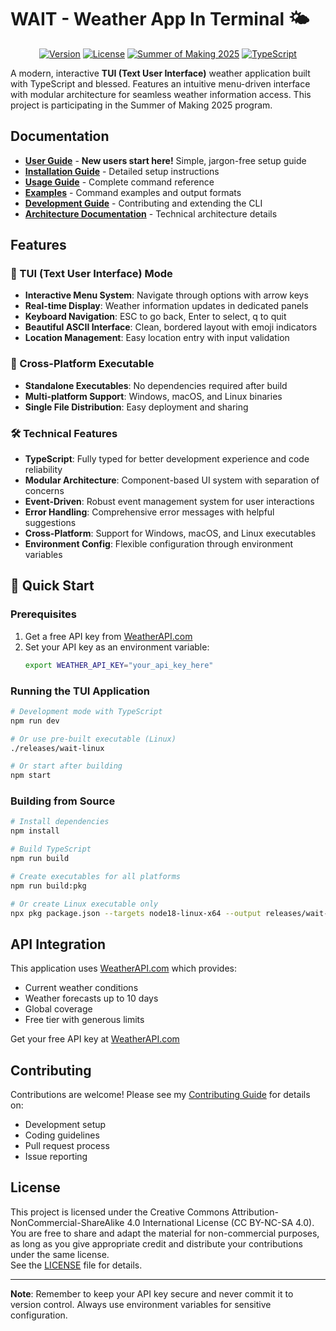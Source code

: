 # WAIT - Weather App In Terminal 🌤️

<div align="center">

[![Version](https://img.shields.io/badge/Version-1.0.0-blue.svg)](https://github.com/KaitoJD/wait/releases)
[![License](https://img.shields.io/badge/License-CC%20BY--NC--SA%204.0-green.svg)](./LICENSE)
[![Summer of Making 2025](https://img.shields.io/badge/Summer%20of%20Making-2025-ff6b35.svg)](https://summerofmaking.com/)
[![TypeScript](https://img.shields.io/badge/TypeScript-5.0+-blue.svg)](https://www.typescriptlang.org/)

</div>

A modern, interactive **TUI (Text User Interface)** weather application built with TypeScript and blessed. Features an intuitive menu-driven interface with modular architecture for seamless weather information access. This project is participating in the Summer of Making 2025 program.

## Documentation

- **[User Guide](docs/USER_GUIDE.md)** - **New users start here!** Simple, jargon-free setup guide
- **[Installation Guide](docs/INSTALLATION.md)** - Detailed setup instructions
- **[Usage Guide](docs/USAGE.md)** - Complete command reference
- **[Examples](docs/EXAMPLES.md)** - Command examples and output formats
- **[Development Guide](docs/DEVELOPMENT.md)** - Contributing and extending the CLI
- **[Architecture Documentation](docs/ARCHITECTURE.md)** - Technical architecture details

## Features

### 🎯 TUI (Text User Interface) Mode
- **Interactive Menu System**: Navigate through options with arrow keys
- **Real-time Display**: Weather information updates in dedicated panels  
- **Keyboard Navigation**: ESC to go back, Enter to select, q to quit
- **Beautiful ASCII Interface**: Clean, bordered layout with emoji indicators
- **Location Management**: Easy location entry with input validation

### 🚀 Cross-Platform Executable
- **Standalone Executables**: No dependencies required after build
- **Multi-platform Support**: Windows, macOS, and Linux binaries
- **Single File Distribution**: Easy deployment and sharing

### 🛠️ Technical Features
- **TypeScript**: Fully typed for better development experience and code reliability
- **Modular Architecture**: Component-based UI system with separation of concerns
- **Event-Driven**: Robust event management system for user interactions
- **Error Handling**: Comprehensive error messages with helpful suggestions
- **Cross-Platform**: Support for Windows, macOS, and Linux executables
- **Environment Config**: Flexible configuration through environment variables

## 🚀 Quick Start

### Prerequisites
1. Get a free API key from [WeatherAPI.com](https://www.weatherapi.com/)
2. Set your API key as an environment variable:
   ```bash
   export WEATHER_API_KEY="your_api_key_here"
   ```

### Running the TUI Application
```bash
# Development mode with TypeScript
npm run dev

# Or use pre-built executable (Linux)
./releases/wait-linux

# Or start after building
npm start
```

### Building from Source
```bash
# Install dependencies
npm install

# Build TypeScript
npm run build

# Create executables for all platforms
npm run build:pkg

# Or create Linux executable only
npx pkg package.json --targets node18-linux-x64 --output releases/wait-linux
```

## API Integration

This application uses [WeatherAPI.com](https://www.weatherapi.com/) which provides:
- Current weather conditions
- Weather forecasts up to 10 days
- Global coverage
- Free tier with generous limits

Get your free API key at [WeatherAPI.com](https://www.weatherapi.com/)

## Contributing

Contributions are welcome! Please see my [Contributing Guide](docs/CONTRIBUTING.md) for details on:
- Development setup
- Coding guidelines  
- Pull request process
- Issue reporting

## License

This project is licensed under the Creative Commons Attribution-NonCommercial-ShareAlike 4.0 International License (CC BY-NC-SA 4.0).  
You are free to share and adapt the material for non-commercial purposes, as long as you give appropriate credit and distribute your contributions under the same license.  
See the [LICENSE](./LICENSE) file for details.

---

**Note**: Remember to keep your API key secure and never commit it to version control. Always use environment variables for sensitive configuration.